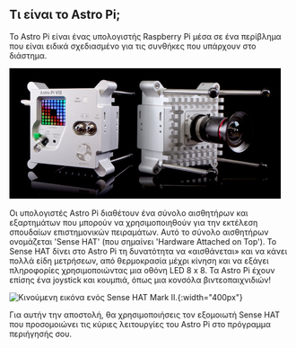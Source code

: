 ## Τι είναι το Astro Pi;

Το Astro Pi είναι ένας υπολογιστής Raspberry Pi μέσα σε ένα περίβλημα που είναι ειδικά σχεδιασμένο για τις συνθήκες που υπάρχουν στο διάστημα.

![Κινούμενη εικόνα ενός Sense HAT συνδεδεμένου στο επάνω μέρος ενός υπολογιστή Raspberry Pi.](images/astro_pi_casing.jpeg)

Οι υπολογιστές Astro Pi διαθέτουν ένα σύνολο αισθητήρων και εξαρτημάτων που μπορούν να χρησιμοποιηθούν για την εκτέλεση σπουδαίων επιστημονικών πειραμάτων. Αυτό το σύνολο αισθητήρων ονομάζεται 'Sense HAT' (που σημαίνει 'Hardware Attached on Top'). Το Sense HAT δίνει στο Astro Pi τη δυνατότητα να «αισθάνεται» και να κάνει πολλά είδη μετρήσεων, από θερμοκρασία μέχρι κίνηση και να εξάγει πληροφορίες χρησιμοποιώντας μια οθόνη LED 8 x 8. Τα Astro Pi έχουν επίσης ένα joystick και κουμπιά, όπως μια κονσόλα βιντεοπαιχνιδιών!

![Κινούμενη εικόνα ενός Sense HAT Mark II.](images/AP_spin.gif){:width="400px"}

Για αυτήν την αποστολή, θα χρησιμοποιήσεις τον εξομοιωτή Sense HAT που προσομοιώνει τις κύριες λειτουργίες του Astro Pi στο πρόγραμμα περιήγησής σου.




